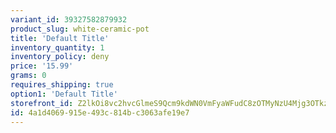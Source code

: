 ```yaml
---
variant_id: 39327582879932
product_slug: white-ceramic-pot
title: 'Default Title'
inventory_quantity: 1
inventory_policy: deny
price: '15.99'
grams: 0
requires_shipping: true
option1: 'Default Title'
storefront_id: Z2lkOi8vc2hvcGlmeS9Qcm9kdWN0VmFyaWFudC8zOTMyNzU4Mjg3OTkzMg==
id: 4a1d4069-915e-493c-814b-c3063afe19e7
---
```

